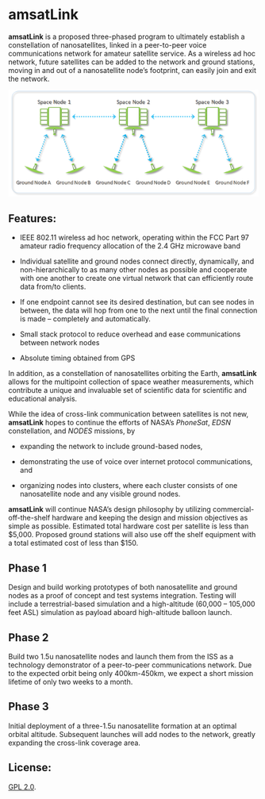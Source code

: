 # amsatLink

**amsatLink** is a proposed three-phased program to ultimately establish a constellation of nanosatellites, linked in a peer-to-peer voice communications network for amateur satellite service.  As a wireless ad hoc network, future satellites can be added to the network and ground stations, moving in and out of a nanosatellite node’s footprint, can easily join and exit the network.

![amsatLink](images/amsatLink.png)

## Features:

- IEEE 802.11 wireless ad hoc network, operating within the FCC Part 97 amateur radio frequency allocation of the 2.4 GHz microwave band

- Individual satellite and ground nodes connect directly, dynamically, and non-hierarchically to as many other nodes as possible and cooperate with one another to create one virtual network that can efficiently route data from/to clients.

- If one endpoint cannot see its desired destination, but can see nodes in between, the data will hop from one to the next until the final connection is made – completely and automatically.

- Small stack protocol to reduce overhead and ease communications between network nodes

- Absolute timing obtained from GPS

In addition, as a constellation of nanosatellites orbiting the Earth, **amsatLink** allows for the multipoint collection of space weather measurements, which contribute a unique and invaluable set of scientific data for scientific and educational analysis.

While the idea of cross-link communication between satellites is not new, **amsatLink** hopes to continue the efforts of NASA’s *PhoneSat*, *EDSN* constellation, and *NODES* missions, by

- expanding the network to include ground-based nodes,

- demonstrating the use of voice over internet protocol communications, and

- organizing nodes into clusters, where each cluster consists of one nanosatellite node and any visible ground nodes.

**amsatLink** will continue NASA’s design philosophy by utilizing commercial-off-the-shelf hardware and keeping the design and mission objectives as simple as possible.  Estimated total hardware cost per satellite is less than $5,000.  Proposed ground stations will also use off the shelf equipment with a total estimated cost of less than $150.

## Phase 1 ##
Design and build working prototypes of both nanosatellite and ground nodes as a proof of concept and test systems integration.  Testing will include a terrestrial-based simulation and a high-altitude (60,000 – 105,000 feet ASL) simulation as payload aboard high-altitude balloon launch.

## Phase 2 ##
Build two 1.5u nanosatellite nodes and launch them from the ISS as a technology demonstrator of a peer-to-peer communications network.  Due to the expected orbit being only 400km-450km, we expect a short mission lifetime of only two weeks to a month.

## Phase 3 ##
Initial deployment of a three-1.5u nanosatellite formation at an optimal orbital altitude.  Subsequent launches will add nodes to the network, greatly expanding the cross-link coverage area.


## License:
[GPL 2.0](./LICENSE).

